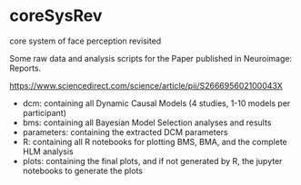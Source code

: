 # coreSysRev
core system of face perception revisited

Some raw data and analysis scripts for the Paper published in Neuroimage: Reports.

https://www.sciencedirect.com/science/article/pii/S266695602100043X

- dcm: containing all Dynamic Causal Models (4 studies, 1-10 models per participant)
- bms: containing all Bayesian Model Selection analyses and results
- parameters: containing the extracted DCM parameters
- R: containing all R notebooks for plotting BMS, BMA, and the complete HLM analysis
- plots: containing the final plots, and if not generated by R, the jupyter notebooks to generate the plots
